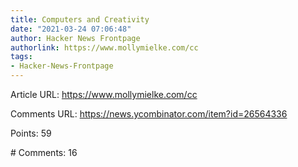 ```yaml
---
title: Computers and Creativity
date: "2021-03-24 07:06:48"
author: Hacker News Frontpage
authorlink: https://www.mollymielke.com/cc
tags:
- Hacker-News-Frontpage
---
```


<p>Article URL: <a href="https://www.mollymielke.com/cc">https://www.mollymielke.com/cc</a></p>
<p>Comments URL: <a href="https://news.ycombinator.com/item?id=26564336">https://news.ycombinator.com/item?id=26564336</a></p>
<p>Points: 59</p>
<p># Comments: 16</p>
